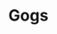 <!--
 * @Author: SilvesterChiao
 * @Date: 2020-04-07 14:52:38
 * @LastEditors: SilvesterChiao
 * @LastEditTime: 2020-04-07 14:52:39
 -->
# Gogs